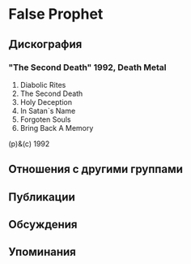 # False Prophet



## Дискография

### "The Second Death" 1992, Death Metal

1. Diabolic Rites
2. The Second Death
3. Holy Deception
4. In Satan`s Name
5. Forgoten Souls
6. Bring Back A Memory

(p)&(c) 1992


## Отношения с другими группами


## Публикации


## Обсуждения


## Упоминания

